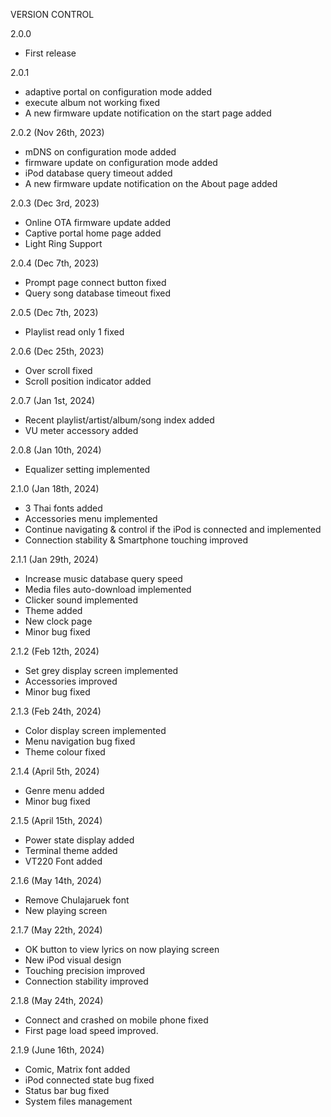 VERSION CONTROL

2.0.0  
- First release  

2.0.1  
- adaptive portal on configuration mode added  
- execute album not working fixed  
- A new firmware update notification on the start page added  

2.0.2 (Nov 26th, 2023)
- mDNS on configuration mode added  
- firmware update on configuration mode added  
- iPod database query timeout added  
- A new firmware update notification on the About page added

2.0.3 (Dec 3rd, 2023)
- Online OTA firmware update added
- Captive portal home page added
- Light Ring Support

2.0.4 (Dec 7th, 2023)
- Prompt page connect button fixed
- Query song database timeout fixed

2.0.5 (Dec 7th, 2023)
- Playlist read only 1 fixed

2.0.6 (Dec 25th, 2023)
- Over scroll fixed
- Scroll position indicator added

2.0.7 (Jan 1st, 2024)
- Recent playlist/artist/album/song index added
- VU meter accessory added

2.0.8 (Jan 10th, 2024)
- Equalizer setting implemented 

2.1.0 (Jan 18th, 2024)
- 3 Thai fonts added
- Accessories menu implemented
- Continue navigating & control if the iPod is connected and implemented
- Connection stability & Smartphone touching improved

2.1.1 (Jan 29th, 2024)
- Increase music database query speed
- Media files auto-download implemented
- Clicker sound implemented
- Theme added
- New clock page
- Minor bug fixed
  
2.1.2 (Feb 12th, 2024)
- Set grey display screen implemented
- Accessories improved
- Minor bug fixed

2.1.3 (Feb 24th, 2024)
- Color display screen implemented
- Menu navigation bug fixed
- Theme colour fixed

2.1.4 (April 5th, 2024)
- Genre menu added
- Minor bug fixed

2.1.5 (April 15th, 2024)
- Power state display added
- Terminal theme added
- VT220 Font added

2.1.6 (May 14th, 2024)
- Remove Chulajaruek font
- New playing screen

2.1.7 (May 22th, 2024)
- OK button to view lyrics on now playing screen
- New iPod visual design
- Touching precision improved
- Connection stability improved

2.1.8 (May 24th, 2024)
- Connect and crashed on mobile phone fixed
- First page load speed improved.
  
2.1.9 (June 16th, 2024)
- Comic, Matrix font added
- iPod connected state bug fixed
- Status bar bug fixed
- System files management
